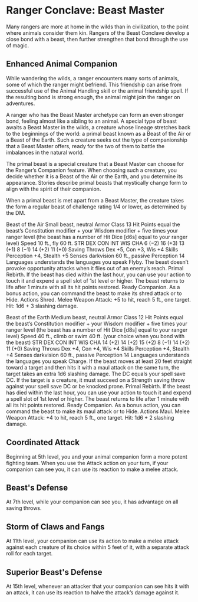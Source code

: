 # Ranger Conclave: Beast Master
Many rangers are more at home in the wilds than in civilization, to the point where animals consider them kin. Rangers of the Beast Conclave develop a close bond with a beast, then further strengthen that bond through the use of magic.

## Enhanced Animal Companion
While wandering the wilds, a ranger encounters many sorts of animals, some of which the ranger might befriend. This friendship can arise from successful use of the Animal Handling skill or the animal friendship spell. If the resulting bond is strong enough, the animal might join the ranger on adventures.

A ranger who has the Beast Master archetype can form an even stronger bond, feeling almost like a sibling to an animal. A special type of beast awaits a Beast Master in the wilds, a creature whose lineage stretches back to the beginnings of the world: a primal beast known as a Beast of the Air or a Beast of the Earth. Such a creature seeks out the type of companionship that a Beast Master offers, ready for the two of them to battle the imbalances in the natural world.

The primal beast is a special creature that a Beast Master can choose for the Ranger’s Companion feature. When choosing such a creature, you decide whether it is a Beast of the Air or the Earth, and you determine its appearance. Stories describe primal beasts that mystically change form to align with the spirit of their companion.

When a primal beast is met apart from a Beast Master, the creature takes the form a regular beast of challenge rating 1/4 or lower, as determined by the DM.

Beast of the Air
Small beast, neutral
Armor Class 13
Hit Points equal the beast’s Constitution modifier + your Wisdom modifier + five times your ranger level (the beast has a number of Hit Dice [d6s] equal to your ranger level)
Speed 10 ft., fly 60 ft.
STR DEX CON INT WIS CHA
6 (−2) 16 (+3) 13 (+1) 8 (−1) 14 (+2) 11 (+0)
Saving Throws Dex +5, Con +3, Wis +4
Skills Perception +4, Stealth +5
Senses darkvision 60 ft., passive Perception 14
Languages understands the languages you speak
Flyby. The beast doesn’t provoke opportunity attacks when it flies out of an enemy’s reach.
Primal Rebirth. If the beast has died within the last hour, you can use your action to touch it and expend a spell slot of 1st level or higher. The beast returns to life after 1 minute with all its hit points restored.
Ready Companion. As a bonus action, you can command the beast to make its shred attack or to Hide.
Actions
Shred. Melee Weapon Attack: +5 to hit, reach 5 ft., one target. Hit: 1d6 + 3 slashing damage.


Beast of the Earth
Medium beast, neutral
Armor Class 12
Hit Points equal the beast’s Constitution modifier + your Wisdom modifier + five times your ranger level (the beast has a number of Hit Dice [d8s] equal to your ranger level)
Speed 40 ft., climb or swim 40 ft. (your choice when you bond with the beast)
STR DEX CON INT WIS CHA
14 (+2) 14 (+2) 15 (+2) 8 (−1) 14 (+2) 11 (+0)
Saving Throws Dex +4, Con +4, Wis +4
Skills Perception +4, Stealth +4
Senses darkvision 60 ft., passive Perception 14
Languages understands the languages you speak
Charge. If the beast moves at least 20 feet straight toward a target and then hits it with a maul attack on the same turn, the target takes an extra 1d6 slashing damage. The DC equals your spell save DC. If the target is a creature, it must succeed on a Strength saving throw against your spell save DC or be knocked prone.
Primal Rebirth. If the beast has died within the last hour, you can use your action to touch it and expend a spell slot of 1st level or higher. The beast returns to life after 1 minute with all its hit points restored.
Ready Companion. As a bonus action, you can command the beast to make its maul attack or to Hide.
Actions
Maul. Melee Weapon Attack: +4 to hit, reach 5 ft., one target. Hit: 1d6 + 2 slashing damage.


## Coordinated Attack
Beginning at 5th level, you and your animal companion form a more potent fighting team. When you use the Attack action on your turn, if your companion can see you, it can use its reaction to make a melee attack.

## Beast's Defense
At 7th level, while your companion can see you, it has advantage on all saving throws.

## Storm of Claws and Fangs
At 11th level, your companion can use its action to make a melee attack against each creature of its choice within 5 feet of it, with a separate attack roll for each target.

## Superior Beast's Defense
At 15th level, whenever an attacker that your companion can see hits it with an attack, it can use its reaction to halve the attack’s damage against it.
